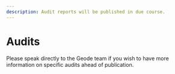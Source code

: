 ```yaml
---
description: Audit reports will be published in due course.
---
```


# Audits

Please speak directly to the Geode team if you wish to have more information on specific audits ahead of publication.
